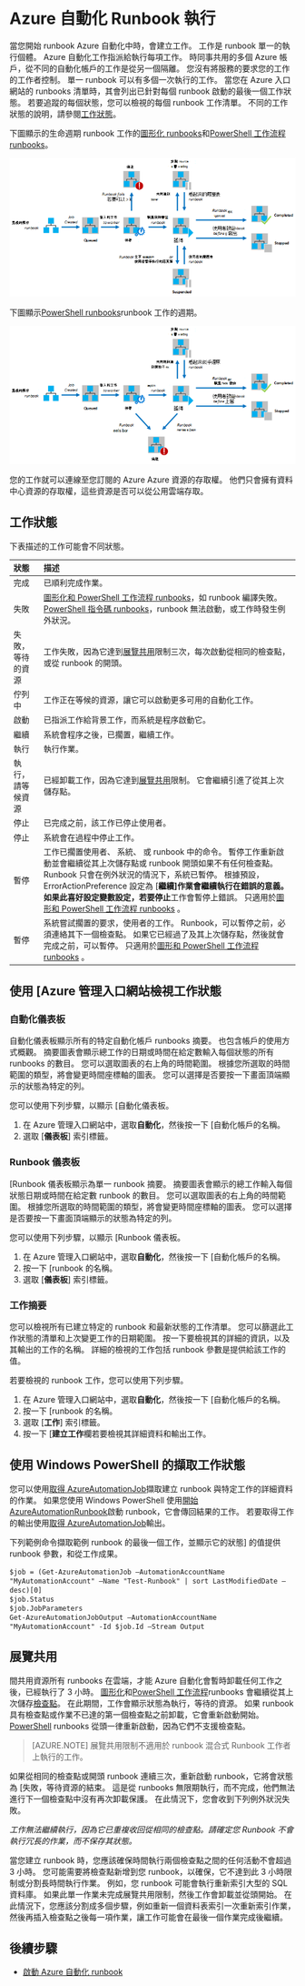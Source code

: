 <properties
   pageTitle="Azure 自動化 Runbook 執行"
   description="將說明在 Azure 自動化 runbook 的處理方式的詳細資料。"
   services="automation"
   documentationCenter=""
   authors="mgoedtel"
   manager="stevenka"
   editor="tysonn" />
<tags
   ms.service="automation"
   ms.devlang="na"
   ms.topic="article"
   ms.tgt_pltfrm="na"
   ms.workload="infrastructure-services"
   ms.date="03/21/2016"
   ms.author="bwren" />

# <a name="runbook-execution-in-azure-automation"></a>Azure 自動化 Runbook 執行


當您開始 runbook Azure 自動化中時，會建立工作。 工作是 runbook 單一的執行個體。 Azure 自動化工作指派給執行每項工作。 時同事共用的多個 Azure 帳戶，從不同的自動化帳戶的工作是從另一個隔離。 您沒有將服務的要求您的工作的工作者控制。  單一 runbook 可以有多個一次執行的工作。 當您在 Azure 入口網站的 runbooks 清單時，其會列出已針對每個 runbook 啟動的最後一個工作狀態。 若要追蹤的每個狀態，您可以檢視的每個 runbook 工作清單。 不同的工作狀態的說明，請參閱[工作狀態](#job-statuses)。

下圖顯示的生命週期 runbook 工作的[圖形化 runbooks](automation-runbook-types.md#graphical-runbooks)和[PowerShell 工作流程 runbooks](automation-runbook-types.md#powershell-workflow-runbooks)。

![工作狀態-PowerShell 工作流程](./media/automation-runbook-execution/job-statuses.png)

下圖顯示[PowerShell runbooks](automation-runbook-types.md#powershell-runbooks)runbook 工作的週期。

![工作狀態的 PowerShell 指令碼](./media/automation-runbook-execution/job-statuses-script.png)


您的工作就可以連線至您訂閱的 Azure Azure 資源的存取權。 他們只會擁有資料中心資源的存取權，這些資源是否可以從公用雲端存取。

## <a name="job-statuses"></a>工作狀態

下表描述的工作可能會不同狀態。

| 狀態| 描述|
|:---|:---|
|完成|已順利完成作業。|
|失敗| [圖形化和 PowerShell 工作流程 runbooks](automation-runbook-types.md)，如 runbook 編譯失敗。  [PowerShell 指令碼 runbooks](automation-runbook-types.md)，runbook 無法啟動，或工作時發生例外狀況。 |
|失敗，等待的資源|工作失敗，因為它達到[展覽共用](#fairshare)限制三次，每次啟動從相同的檢查點，或從 runbook 的開頭。|
|佇列中|工作正在等候的資源，讓它可以啟動更多可用的自動化工作。|
|啟動|已指派工作給背景工作，而系統是程序啟動它。|
|繼續|系統會程序之後，已擱置，繼續工作。|
|執行|執行作業。|
|執行，請等候資源|已經卸載工作，因為它達到[展覽共用](#fairshare)限制。 它會繼續引進了從其上次儲存點。|
|停止|已完成之前，該工作已停止使用者。|
|停止|系統會在過程中停止工作。|
|暫停|工作已擱置使用者、 系統、 或 runbook 中的命令。 暫停工作重新啟動並會繼續從其上次儲存點或 runbook 開頭如果不有任何檢查點。 Runbook 只會在例外狀況的情況下，系統已暫停。 根據預設，ErrorActionPreference 設定為 [**繼續]**作業會繼續執行在錯誤的意義。 如果此喜好設定變數設定，若要**停止**工作會暫停上錯誤。  只適用於[圖形和 PowerShell 工作流程 runbooks](automation-runbook-types.md) 。|
|暫停|系統嘗試擱置的要求，使用者的工作。 Runbook，可以暫停之前，必須連絡其下一個檢查點。 如果它已經過了及其上次儲存點，然後就會完成之前，可以暫停。  只適用於[圖形和 PowerShell 工作流程 runbooks](automation-runbook-types.md) 。|

## <a name="viewing-job-status-using-the-azure-management-portal"></a>使用 [Azure 管理入口網站檢視工作狀態

### <a name="automation-dashboard"></a>自動化儀表板

自動化儀表板顯示所有的特定自動化帳戶 runbooks 摘要。 也包含帳戶的使用方式概觀。 摘要圖表會顯示總工作的日期或時間在給定數輸入每個狀態的所有 runbooks 的數目。 您可以選取圖表的右上角的時間範圍。 根據您所選取的時間範圍的類型，將會變更時間座標軸的圖表。 您可以選擇是否要按一下畫面頂端顯示的狀態為特定的列。

您可以使用下列步驟，以顯示 [自動化儀表板。

1. 在 Azure 管理入口網站中，選取**自動化**，然後按一下 [自動化帳戶的名稱。
1. 選取 [**儀表板**] 索引標籤。

### <a name="runbook-dashboard"></a>Runbook 儀表板

[Runbook 儀表板顯示為單一 runbook 摘要。 摘要圖表會顯示的總工作輸入每個狀態日期或時間在給定數 runbook 的數目。 您可以選取圖表的右上角的時間範圍。 根據您所選取的時間範圍的類型，將會變更時間座標軸的圖表。 您可以選擇是否要按一下畫面頂端顯示的狀態為特定的列。

您可以使用下列步驟，以顯示 [Runbook 儀表板。

1. 在 Azure 管理入口網站中，選取**自動化**，然後按一下 [自動化帳戶的名稱。
1. 按一下 [runbook 的名稱。
1. 選取 [**儀表板**] 索引標籤。

### <a name="job-summary"></a>工作摘要

您可以檢視所有已建立特定的 runbook 和最新狀態的工作清單。 您可以篩選此工作狀態的清單和上次變更工作的日期範圍。 按一下要檢視其的詳細的資訊，以及其輸出的工作的名稱。 詳細的檢視的工作包括 runbook 參數是提供給該工作的值。

若要檢視的 runbook 工作，您可以使用下列步驟。

1. 在 Azure 管理入口網站中，選取**自動化**，然後按一下 [自動化帳戶的名稱。
1. 按一下 [runbook 的名稱。
1. 選取 [**工作**] 索引標籤。
1. 按一下 [**建立工作**欄若要檢視其詳細資料和輸出工作。

## <a name="retrieving-job-status-using-windows-powershell"></a>使用 Windows PowerShell 的擷取工作狀態

您可以使用[取得 AzureAutomationJob](http://msdn.microsoft.com/library/azure/dn690263.aspx)擷取建立 runbook 與特定工作的詳細資料的作業。 如果您使用 Windows PowerShell 使用[開始 AzureAutomationRunbook](http://msdn.microsoft.com/library/azure/dn690259.aspx)啟動 runbook，它會傳回結果的工作。 若要取得工作的輸出使用[取得 AzureAutomationJob](http://msdn.microsoft.com/library/azure/dn690263.aspx)輸出。

下列範例命令擷取範例 runbook 的最後一個工作，並顯示它的狀態] 的值提供 runbook 參數，和從工作成果。

    $job = (Get-AzureAutomationJob –AutomationAccountName "MyAutomationAccount" –Name "Test-Runbook" | sort LastModifiedDate –desc)[0]
    $job.Status
    $job.JobParameters
    Get-AzureAutomationJobOutput –AutomationAccountName "MyAutomationAccount" -Id $job.Id –Stream Output

## <a name="fair-share"></a>展覽共用

間共用資源所有 runbooks 在雲端，才能 Azure 自動化會暫時卸載任何工作之後，已經執行了 3 小時。    [圖形化](automation-runbook-types.md#graphical-runbooks)和[PowerShell 工作流程](automation-runbook-types.md#powershell-workflow-runbooks)runbooks 會繼續從其上次儲存[檢查點](http://technet.microsoft.com/library/dn469257.aspx#bk_Checkpoints)。 在此期間，工作會顯示狀態為執行，等待的資源。 如果 runbook 具有檢查點或作業不已達的第一個檢查點之前卸載，它會重新啟動開始。  [PowerShell](automation-runbook-types.md#powershell-runbooks) runbooks 從頭一律重新啟動，因為它們不支援檢查點。

>[AZURE.NOTE] 展覽共用限制不適用於 runbook 混合式 Runbook 工作者上執行的工作。

如果從相同的檢查點或開頭 runbook 連續三次，重新啟動 runbook，它將會狀態為 [失敗，等待資源的結束。 這是從 runbooks 無限期執行，而不完成，他們無法進行下一個檢查點中沒有再次卸載保護。 在此情況下，您會收到下列例外狀況失敗。

*工作無法繼續執行，因為它已重複收回從相同的檢查點。請確定您 Runbook 不會執行冗長的作業，而不保存其狀態。*

當您建立 runbook 時，您應該確保時間執行兩個檢查點之間的任何活動不會超過 3 小時。 您可能需要將檢查點新增到您 runbook，以確保，它不達到此 3 小時限制或分割長時間執行作業。 例如，您 runbook 可能會執行重新索引大型的 SQL 資料庫。 如果此單一作業未完成展覽共用限制，然後工作會卸載並從頭開始。 在此情況下，您應該分割成多個步驟，例如重新一個資料表索引一次重新索引作業，然後再插入檢查點之後每一項作業，讓工作可能會在最後一個作業完成後繼續。



## <a name="next-steps"></a>後續步驟

- [啟動 Azure 自動化 runbook](automation-starting-a-runbook.md)
